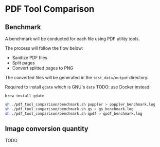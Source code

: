 # PDF Tool Comparison

## Benchmark

A benchmark will be conducted for each file using PDF utility tools.

The process will follow the flow below:

- Sanitize PDF files
- Split pages
- Convert splitted pages to PNG

The converted files will be generated in the `test_data/output` directory.

Required to install `gdate` which is GNU's `date`
TODO: use Docker instead

```
brew install gdate
```

```bash
sh ./pdf_tool_comparison/benchmark.sh poppler > poppler_benchmark.log
sh ./pdf_tool_comparison/benchmark.sh gs > gs_benchmark.log
sh ./pdf_tool_comparison/benchmark.sh qpdf > qpdf_benchmark.log
```

## Image conversion quantity

TODO
